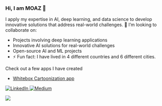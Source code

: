 ### Hi, I am MOAZ 👋

I apply my expertise in AI, deep learning, and data science to develop innovative solutions that address real-world challenges.
👯 I’m looking to collaborate on:
- Projects involving deep learning applications
- Innovative AI solutions for real-world challenges
- Open-source AI and ML projects
- ⚡ Fun fact: I have lived in 4 different countries and 6 different cities.

Check out a few apps I have created
- <a href="https://whitebox-cartoonization-xhjdgjxxck4sk9bylpajol.streamlit.app/">Whitebox Cartoonization app</a>


<a href="https://www.linkedin.com/in/moaz-mohammed-husain/" target="_blank"><img alt="LinkedIn" src="https://img.shields.io/badge/linkedin-%230077B5.svg?style=for-the-badge&logo=linkedin&logoColor=white"/>
<a href="https://moazhusain47.medium.com/" target="_blank"><img alt="Medium" src = "https://img.shields.io/badge/Medium-12100E?style=for-the-badge&logo=medium&logoColor=white">


![](https://komarev.com/ghpvc/?username=MOAZ47&color=green&style=plastic&label=PROFILE+VIEWS)


<!--
**MOAZ47/MOAZ47** is a ✨ _special_ ✨ repository because its `README.md` (this file) appears on your GitHub profile.

Here are some ideas to get you started:

- 🔭 I’m currently working on ...
- 🌱 I’m currently learning ...
- 👯 I’m looking to collaborate on ...
- 🤔 I’m looking for help with ...
- 💬 Ask me about ...
- 📫 How to reach me: ...
- 😄 Pronouns: ...
- ⚡ Fun fact: ...
-->
